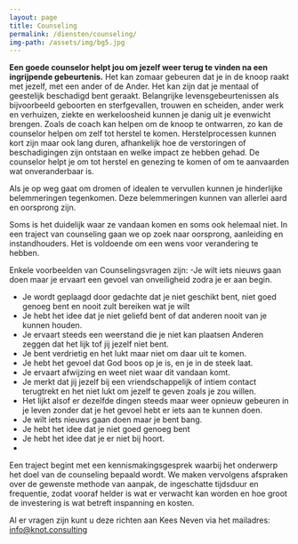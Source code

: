 ```yaml
---
layout: page
title: Counseling
permalink: /diensten/counseling/
img-path: /assets/img/bg5.jpg
---
```


**Een goede counselor helpt jou om jezelf weer terug te vinden na een ingrijpende gebeurtenis.**
Het kan zomaar gebeuren dat je in de knoop raakt met jezelf, met een ander of de Ander. Het kan zijn dat je mentaal of geestelijk beschadigd bent geraakt. Belangrijke levensgebeurtenissen als bijvoorbeeld geboorten en sterfgevallen, trouwen en scheiden, ander werk en verhuizen, ziekte en werkeloosheid kunnen je danig uit je evenwicht brengen.
Zoals de coach kan helpen om de knoop te ontwarren,  zo kan de counselor helpen om zelf tot herstel te komen. Herstelprocessen kunnen kort zijn maar ook lang duren, afhankelijk hoe de verstoringen of beschadigingen zijn ontstaan en welke impact ze hebben gehad. De counselor helpt je om tot herstel en genezing te komen of om te aanvaarden wat onveranderbaar is.

Als je op weg gaat om dromen of idealen te vervullen kunnen je hinderlijke belemmeringen tegenkomen. Deze belemmeringen kunnen van allerlei aard en oorsprong zijn.

Soms is het duidelijk waar ze vandaan komen en soms ook helemaal niet. In een traject van counseling gaan we op zoek naar oorsprong, aanleiding en instandhouders. Het is voldoende om een wens voor verandering te hebben.

Enkele voorbeelden van Counselingsvragen zijn:
-Je wilt iets nieuws gaan doen maar je ervaart een gevoel van onveiligheid zodra je er aan begin.
- Je wordt geplaagd door gedachte dat je niet geschikt bent, niet goed genoeg bent en nooit zult bereiken wat je wilt
- Je hebt het idee dat je niet geliefd bent of dat anderen nooit van je kunnen houden.
- Je ervaart steeds een weerstand die je niet kan plaatsen
Anderen zeggen dat het lijk tof jij jezelf niet bent.
- Je bent verdrietig en het lukt maar niet om daar uit te komen.
- Je hebt het gevoel dat God boos op je is, en je in de steek laat.
- Je ervaart afwijzing en weet niet waar dit vandaan komt.
- Je merkt dat jij jezelf bij een vriendschappelijk of intiem contact terugtrekt en het niet lukt om jezelf te geven zoals je zou willen.
- Het lijkt alsof er dezelfde dingen steeds maar weer opnieuw gebeuren in je leven zonder dat je het gevoel hebt er iets aan te kunnen doen.
- Je wilt iets nieuws gaan doen maar je bent bang.
- Je hebt het idee dat je niet goed genoeg bent
- Je hebt het idee dat je er niet bij hoort. 
- 
Een traject begint met een kennismakingsgesprek waarbij het onderwerp  het doel van de counseling bepaald wordt. 
We maken vervolgens afspraken over de gewenste methode van aanpak, de ingeschatte tijdsduur en frequentie, zodat vooraf helder is wat er verwacht kan worden en hoe groot de investering is wat betreft inspanning en kosten.

Al er vragen zijn kunt u deze richten aan Kees Neven via het mailadres:
info@knot.consulting
